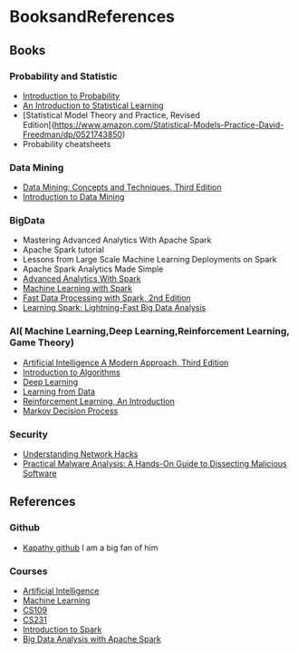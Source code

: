 # BooksandReferences
## Books
### Probability and Statistic
- [Introduction to Probability](https://www.amazon.com/gp/product/1466575573/ref=as_li_tl?ie=UTF8&camp=1789&creative=390957&creativeASIN=1466575573&linkCode=as2)
- [An Introduction to Statistical Learning](http://www-bcf.usc.edu/~gareth/ISL/data.html)
- [Statistical Model Theory and Practice, Revised Edition[(https://www.amazon.com/Statistical-Models-Practice-David-Freedman/dp/0521743850)
- Probability cheatsheets

### Data Mining
- [Data Mining: Concepts and Techniques, Third Edition](https://www.amazon.com/Data-Mining-Concepts-Techniques-Management/dp/0123814790)
- [Introduction to Data Mining](https://www.amazon.com/Introduction-Data-Mining-Pang-Ning-Tan/dp/0321321367)

### BigData
- Mastering Advanced Analytics With Apache Spark
- Apache Spark tutorial
- Lessons from Large Scale Machine Learning Deployments on Spark
- Apache Spark Analytics Made Simple
- [Advanced Analytics With Spark](http://shop.oreilly.com/product/0636920035091.do)
- [Machine Learning with Spark](https://www.amazon.com/Machine-Learning-Spark-Powerful-Algorithms/dp/1783288515)
- [Fast Data Processing with Spark, 2nd Edition](https://www.amazon.com/Fast-Processing-Spark-Holden-Karau/dp/1782167064)
- [Learning Spark: Lightning-Fast Big Data Analysis](https://www.amazon.com/Learning-Spark-Lightning-Fast-Data-Analysis/dp/1449358624)

### AI( Machine Learning,Deep Learning,Reinforcement Learning, Game Theory)
- [Artificial Intelligence A Modern Approach, Third Edition](https://www.amazon.com/Artificial-Intelligence-Modern-Approach-3rd/dp/0136042597)
- [Introduction to Algorithms](https://www.amazon.com/Introduction-Algorithms-3rd-MIT-Press/dp/0262033844)
- [Deep Learning](http://www.deeplearningbook.org/)
- [Learning from Data](https://work.caltech.edu/telecourse.html)
- [Reinforcement Learning, An Introduction](http://ufal.mff.cuni.cz/~straka/courses/npfl114/2016/sutton-bookdraft2016sep.pdf)
- [Markov Decision Process](https://www.amazon.com/Markov-Decision-Processes-Stochastic-Programming/dp/0471727822)
### Security
- [Understanding Network Hacks](https://www.amazon.com/Understanding-Network-Hacks-Attack-Defense/dp/3662444364)
- [Practical Malware Analysis: A Hands-On Guide to Dissecting Malicious Software](https://www.amazon.com/Practical-Malware-Analysis-Hands-Dissecting/dp/1593272901)
## References
### Github
- [Kapathy github](http://karpathy.github.io/) I am a big fan of him
### Courses
- [Artificial Intelligence](https://courses.edx.org/courses/course-v1:ColumbiaX+CSMM.101x+2T2017/course/)
- [Machine Learning](https://www.coursera.org/learn/machine-learning)
- [CS109](http://cs109.github.io/2015/)
- [CS231](http://cs231n.stanford.edu/)
- [Introduction to Spark](https://www.edx.org/course/introduction-apache-spark-uc-berkeleyx-cs105x)
- [Big Data Analysis with Apache Spark](https://www.edx.org/course/big-data-analysis-apache-spark-uc-berkeleyx-cs110x)


